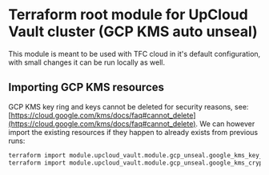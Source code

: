 # Terraform root module for UpCloud Vault cluster (GCP KMS auto unseal)
This module is meant to be used with TFC cloud in it's default configuration, with small changes it can be run locally as well.

## Importing GCP KMS resources
GCP KMS key ring and keys cannot be deleted for security reasons, see: [https://cloud.google.com/kms/docs/faq#cannot_delete](https://cloud.google.com/kms/docs/faq#cannot_delete). We can however import the existing resources if they happen to already exists from previous runs:
```bash
terraform import module.upcloud_vault.module.gcp_unseal.google_kms_key_ring.key_ring <project-name>/<location>/<key_ring name>
terraform import module.upcloud_vault.module.gcp_unseal.google_kms_crypto_key.crypto_key <project-name>/<location>/<key_ring name>/<key name>
```
